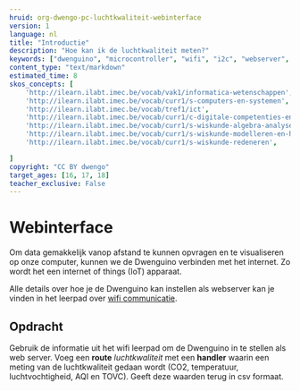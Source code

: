 ```yaml
---
hruid: org-dwengo-pc-luchtkwaliteit-webinterface
version: 1
language: nl
title: "Introductie"
description: "Hoe kan ik de luchtkwaliteit meten?"
keywords: ["dwenguino", "microcontroller", "wifi", "i2c", "webserver", "internet", "co2", "luchtkwaliteit"]
content_type: "text/markdown"
estimated_time: 8
skos_concepts: [
    'http://ilearn.ilabt.imec.be/vocab/vak1/informatica-wetenschappen', 
    'http://ilearn.ilabt.imec.be/vocab/curr1/s-computers-en-systemen',
    'http://ilearn.ilabt.imec.be/vocab/tref1/ict',
    'http://ilearn.ilabt.imec.be/vocab/curr1/c-digitale-competenties-en-mediawijsheid',
    'http://ilearn.ilabt.imec.be/vocab/curr1/s-wiskunde-algebra-analyse',
    'http://ilearn.ilabt.imec.be/vocab/curr1/s-wiskunde-modelleren-en-heuristiek',
    'http://ilearn.ilabt.imec.be/vocab/curr1/s-wiskunde-redeneren',

]
copyright: "CC BY dwengo"
target_ages: [16, 17, 18]
teacher_exclusive: False
---
```


# Webinterface

Om data gemakkelijk vanop afstand te kunnen opvragen en te visualiseren op onze computer, kunnen we de Dwenguino verbinden met het internet. Zo wordt het een internet of things (IoT) apparaat. 

Alle details over hoe je de Dwenguino kan instellen als webserver kan je vinden in het leerpad over [wifi communicatie](dwengo.org/learning-path.html?hruid=pc_leerlijn_wifi&language=nl&te=true&source_page=%2Fphysical_computing%2F&source_title=%20Physical%20computing#org-dwengo-pc-wifi-intro;nl;1).

<div class="dwengo-content assignment">
<h2 class="title">Opdracht</h2>
<div class="content">
Gebruik de informatie uit het wifi leerpad om de Dwenguino in te stellen als web server. Voeg een <strong>route</strong> <em>luchtkwaliteit</em> met een <strong>handler</strong> waarin een meting van de luchtkwaliteit gedaan wordt (CO2, temperatuur, luchtvochtigheid, AQI en TOVC). Geeft deze waarden terug in csv formaat.
</div>
</div>

